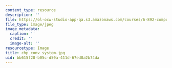 ```yaml
---
content_type: resource
description: ''
file: https://ol-ocw-studio-app-qa.s3.amazonaws.com/courses/6-892-computational-models-of-discourse-spring-2004/bb615f20b05cd50a411d67ed0a2b74da_chp_conv_system.jpg
file_type: image/jpeg
image_metadata:
  caption: ''
  credit: ''
  image-alt: ''
resourcetype: Image
title: chp_conv_system.jpg
uid: bb615f20-b05c-d50a-411d-67ed0a2b74da
---
```

